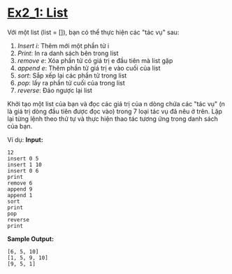 # [Ex2_1: List](https://www.hackerrank.com/challenges/python-lists/problem)

Với một list (list = []), bạn có thể thực hiện các "tác vụ" sau:
1. _Insert i_:  Thêm mới một phần tử i
2. _Print_: In ra danh sách bên trong list
3. _remove e_: Xóa phần tử có giá trị e đầu tiên mà list gặp
4. _append e_: Thêm phần tử giá trị e vào cuối của list
5. _sort_: Sắp xếp lại các phần tử trong list
6. _pop_: lấy ra phần tử cuối của trong list
7. _reverse_: Đảo ngược lại list

Khởi tạo một list của bạn và đọc các giá trị của n dòng chứa các "tác vụ" (n là giá trị dòng đầu tiên được đọc vào) trong 7 loại tác vụ đã nêu ở trên. Lặp lại từng lệnh theo thứ tự và thực hiện thao tác tương ứng trong danh sách của bạn.

Ví dụ:
**Input:**

```
12
insert 0 5
insert 1 10
insert 0 6
print 
remove 6
append 9
append 1
sort 
print
pop
reverse
print
```
**Sample Output:**

```
[6, 5, 10]
[1, 5, 9, 10]
[9, 5, 1]

```






